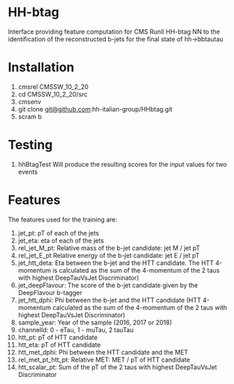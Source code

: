 # HH-btag   
Interface providing feature computation for CMS RunII HH-btag  NN to the identification of the reconstructed b-jets for the final state of hh->bbtautau

# Installation

1. cmsrel CMSSW_10_2_20
1. cd CMSSW_10_2_20/src
1. cmsenv
1. git clone git@github.com:hh-italian-group/HHbtag.git
1. scram b

# Testing
1. hhBtagTest
Will produce the resulting scores for the input values for two events

# Features

The features used for the training are:

1. jet_pt: pT of each of the jets
1. jet_eta: eta of each of the jets
1. rel_jet_M_pt: Relative mass of the b-jet candidate: jet M / jet pT
1. rel_jet_E_pt Relative energy of the b-jet candidate: jet E / jet pT
1. jet_htt_deta: Eta between the b-jet and the HTT candidate. The HTT 4-momentum is calculated as the sum of the 4-momentum of the 2 taus with highest DeepTauVsJet Discriminator)
1. jet_deepFlavour: The score of the b-jet candidate given by the DeepFlavour b-tagger
1. jet_htt_dphi: Phi between the b-jet and the HTT candidate (HTT 4-momentum calculated as the sum of the 4-momentum of the 2 taus with highest DeepTauVsJet Discriminator)
1. sample_year: Year of the sample (2016, 2017 or 2018)
1. channelId: 0 - eTau, 1 - muTau, 2 tauTau
1. htt_pt: pT of HTT candidate
1. htt_eta: pT of HTT candidate
1. htt_met_dphi: Phi between the HTT candidate and the MET
1. rel_met_pt_htt_pt: Relative MET:  MET / pT of HTT candidate
1. htt_scalar_pt: Sum of the pT of  the 2 taus with highest DeepTauVsJet Discriminator
